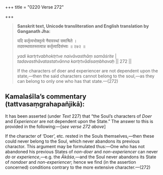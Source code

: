 +++
title = "0220 Verse 272"

+++
> **Sanskrit text, Unicode transliteration and English translation by Ganganath Jha:** 
>
> यदि कर्तृत्वभोक्तृत्वे नैवावस्थां समाश्रिते ।  
> तदवस्थावतस्तत्वान्न कर्तृत्वादिसंभवः ॥ २७२ ॥ 
>
> *yadi kartṛtvabhoktṛtve naivāvasthāṃ samāśrite* \|  
> *tadavasthāvatastatvānna kartṛtvādisaṃbhavaḥ* \|\| 272 \|\| 
>
> If the characters of doer and experiencer are not dependent upon the state,—then the said characters cannot belong to the soul,—as they can belong to only one who has that state.—(272)



## Kamalaśīla’s commentary (tattvasaṃgrahapañjikā):

It has been asserted (under *Text* 227) that “the Soul’s characters of *Doer* and *Experiencer* are not dependent upon the State.” The answer to this is provided in the following:—[*see verse 272 above*]

If the character of ‘Doer’, etc. rested in the Souls themselves,—then these could never belong to the Soul, which never abandons its previous charactor. This argument may be formulated thus:—One who has not abandoned his previous States of *non-doer* and *non-experiencer* can never *do* or *experience*,—e.g. the *Ākāśa*,—and the Soul never abandons its State of *nondoer* and *non-experiencer*; hence we find (in the assertion concerned) conditions contrary to the more extensive character.—(272)


